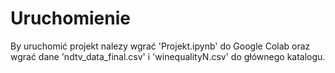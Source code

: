 # Uruchomienie

By uruchomić projekt nalezy wgrać 'Projekt.ipynb' do Google Colab oraz wgrać dane 'ndtv_data_final.csv' i 'winequalityN.csv' do głównego katalogu.